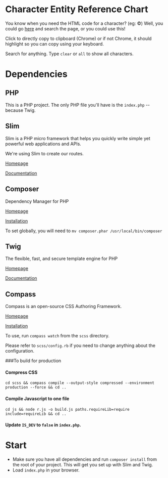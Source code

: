 # Character Entity Reference Chart
You know when you need the HTML code for a character? (eg: :copyright:) Well, you could go [here](https://dev.w3.org/html5/html-author/charref) and search the page, or you could use this!

Click to directly copy to clipboard (Chrome) or if not Chrome, it should highlight so you can copy using your keyboard.

Search for anything. Type `clear` or `all` to show all characters.

# Dependencies
## PHP
This is a PHP project. The only PHP file you'll have is the `index.php` -- because Twig.

## Slim
Slim is a PHP micro framework that helps you quickly write simple yet powerful web applications and APIs.

We're using Slim to create our routes.

[Homepage](http://www.slimframework.com/)

[Documentation](http://www.slimframework.com/docs/)

## Composer
Dependency Manager for PHP

[Homepage](https://getcomposer.org/)

[Installation](https://getcomposer.org/download/)

To set globally, you will need to `mv composer.phar /usr/local/bin/composer`

## Twig
The flexible, fast, and secure template engine for PHP

[Homepage](http://twig.sensiolabs.org/)

[Documentation](http://twig.sensiolabs.org/documentation)

## Compass<a name="compass"></a>
Compass is an open-source CSS Authoring Framework.

[Homepage](http://compass-style.org/)

[Installation](http://compass-style.org/install/)

To use, run `compass watch` from the `scss` directory.

Please refer to `scss/config.rb` if you need to change anything about the configuration.

###To build for production
#### Compress CSS
`cd scss && compass compile --output-style compressed --environment production --force && cd ..`
#### Compile Javascript to one file
`cd js && node r.js -o build.js paths.requireLib=require include=requireLib && cd ..`
#### Update `IS_DEV` to `false` in `index.php`.

# Start
* Make sure you have all dependencies and run `composer install` from the root of your project. This will get you set up with Slim and Twig.
* Load `index.php` in your browser.
